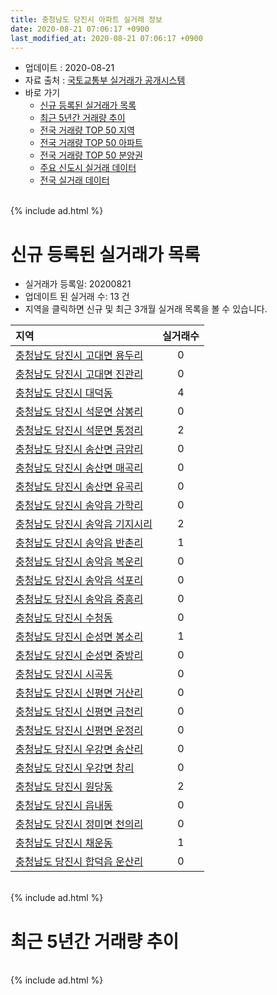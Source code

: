 ```yaml
---
title: 충청남도 당진시 아파트 실거래 정보
date: 2020-08-21 07:06:17 +0900
last_modified_at: 2020-08-21 07:06:17 +0900
---
```


* 업데이트 : 2020-08-21
* 자료 출처 : [국토교통부 실거래가 공개시스템](http://rt.molit.go.kr)
* 바로 가기
    * [신규 등록된 실거래가 목록](#신규-등록된-실거래가-목록)
    * [최근 5년간 거래량 추이](#최근-5년간-거래량-추이)
    * [전국 거래량 TOP 50 지역](https://inasie.github.io/apt-trade-info/최근-3개월-전국에서-가장-거래가-많이-발생한-지역)
    * [전국 거래량 TOP 50 아파트](https://inasie.github.io/apt-trade-info/최근-3개월-전국에서-가장-거래가-많이-발생한-아파트)
    * [전국 거래량 TOP 50 분양권](https://inasie.github.io/apt-trade-info/최근-3개월-전국에서-가장-거래가-많이-발생한-분양권)
    * [주요 신도시 실거래 데이터](https://inasie.github.io/apt-trade-info/주요-신도시)
    * [전국 실거래 데이터](https://inasie.github.io/apt-trade-info/전국)

<br>
{% include ad.html %}
<br>

# 신규 등록된 실거래가 목록
* 실거래가 등록일: 20200821
* 업데이트 된 실거래 수: 13 건
* 지역을 클릭하면 신규 및 최근 3개월 실거래 목록을 볼 수 있습니다.


|지역|실거래수|
|:---|:---:|
|[충청남도 당진시 고대면 용두리](https://inasie.github.io/apt-trade-info/충청남도-당진시-고대면-용두리)|0|
|[충청남도 당진시 고대면 진관리](https://inasie.github.io/apt-trade-info/충청남도-당진시-고대면-진관리)|0|
|[충청남도 당진시 대덕동](https://inasie.github.io/apt-trade-info/충청남도-당진시-대덕동)|4|
|[충청남도 당진시 석문면 삼봉리](https://inasie.github.io/apt-trade-info/충청남도-당진시-석문면-삼봉리)|0|
|[충청남도 당진시 석문면 통정리](https://inasie.github.io/apt-trade-info/충청남도-당진시-석문면-통정리)|2|
|[충청남도 당진시 송산면 금암리](https://inasie.github.io/apt-trade-info/충청남도-당진시-송산면-금암리)|0|
|[충청남도 당진시 송산면 매곡리](https://inasie.github.io/apt-trade-info/충청남도-당진시-송산면-매곡리)|0|
|[충청남도 당진시 송산면 유곡리](https://inasie.github.io/apt-trade-info/충청남도-당진시-송산면-유곡리)|0|
|[충청남도 당진시 송악읍 가학리](https://inasie.github.io/apt-trade-info/충청남도-당진시-송악읍-가학리)|0|
|[충청남도 당진시 송악읍 기지시리](https://inasie.github.io/apt-trade-info/충청남도-당진시-송악읍-기지시리)|2|
|[충청남도 당진시 송악읍 반촌리](https://inasie.github.io/apt-trade-info/충청남도-당진시-송악읍-반촌리)|1|
|[충청남도 당진시 송악읍 복운리](https://inasie.github.io/apt-trade-info/충청남도-당진시-송악읍-복운리)|0|
|[충청남도 당진시 송악읍 석포리](https://inasie.github.io/apt-trade-info/충청남도-당진시-송악읍-석포리)|0|
|[충청남도 당진시 송악읍 중흥리](https://inasie.github.io/apt-trade-info/충청남도-당진시-송악읍-중흥리)|0|
|[충청남도 당진시 수청동](https://inasie.github.io/apt-trade-info/충청남도-당진시-수청동)|0|
|[충청남도 당진시 순성면 봉소리](https://inasie.github.io/apt-trade-info/충청남도-당진시-순성면-봉소리)|1|
|[충청남도 당진시 순성면 중방리](https://inasie.github.io/apt-trade-info/충청남도-당진시-순성면-중방리)|0|
|[충청남도 당진시 시곡동](https://inasie.github.io/apt-trade-info/충청남도-당진시-시곡동)|0|
|[충청남도 당진시 신평면 거산리](https://inasie.github.io/apt-trade-info/충청남도-당진시-신평면-거산리)|0|
|[충청남도 당진시 신평면 금천리](https://inasie.github.io/apt-trade-info/충청남도-당진시-신평면-금천리)|0|
|[충청남도 당진시 신평면 운정리](https://inasie.github.io/apt-trade-info/충청남도-당진시-신평면-운정리)|0|
|[충청남도 당진시 우강면 송산리](https://inasie.github.io/apt-trade-info/충청남도-당진시-우강면-송산리)|0|
|[충청남도 당진시 우강면 창리](https://inasie.github.io/apt-trade-info/충청남도-당진시-우강면-창리)|0|
|[충청남도 당진시 원당동](https://inasie.github.io/apt-trade-info/충청남도-당진시-원당동)|2|
|[충청남도 당진시 읍내동](https://inasie.github.io/apt-trade-info/충청남도-당진시-읍내동)|0|
|[충청남도 당진시 정미면 천의리](https://inasie.github.io/apt-trade-info/충청남도-당진시-정미면-천의리)|0|
|[충청남도 당진시 채운동](https://inasie.github.io/apt-trade-info/충청남도-당진시-채운동)|1|
|[충청남도 당진시 합덕읍 운산리](https://inasie.github.io/apt-trade-info/충청남도-당진시-합덕읍-운산리)|0|


<br>
{% include ad.html %}
<br>

# 최근 5년간 거래량 추이


<div style="width:100%;">
    <canvas id="deal_progress" height="200"></canvas>
</div>

<script>
new Chart(document.getElementById("deal_progress"), {
    type: 'line',
    data: {
        labels: ['201508','201509','201510','201511','201512','201601','201602','201603','201604','201605','201606','201607','201608','201609','201610','201611','201612','201701','201702','201703','201704','201705','201706','201707','201708','201709','201710','201711','201712','201801','201802','201803','201804','201805','201806','201807','201808','201809','201810','201811','201812','201901','201902','201903','201904','201905','201906','201907','201908','201909','201910','201911','201912','202001','202002','202003','202004','202005','202006','202007','202008'],
        datasets: [{
            label: '매매',
            pointRadius: 1,
            data: [237, 229, 208, 160, 125, 115, 119, 156, 118, 111, 139, 87, 108, 124, 185, 117, 92, 65, 142, 122, 89, 124, 146, 94, 114, 116, 102, 146, 91, 135, 115, 155, 136, 126, 114, 109, 97, 109, 98, 91, 80, 132, 83, 119, 94, 113, 106, 98, 106, 104, 157, 112, 120, 121, 169, 111, 132, 148, 221, 241, 54],
            borderColor: "rgba(255, 201, 14, 1)",
            backgroundColor: "rgba(255, 201, 14, 0.5)",
            fill: false,
            lineTension: 0
        },{
            label: '전월세',
            pointRadius: 1,
            data: [98, 100, 122, 100, 110, 126, 132, 130, 94, 86, 93, 110, 108, 84, 107, 116, 114, 97, 126, 119, 89, 86, 85, 85, 70, 83, 69, 95, 85, 106, 99, 153, 106, 109, 114, 118, 89, 102, 108, 97, 78, 120, 136, 101, 74, 108, 96, 90, 75, 84, 166, 92, 86, 103, 102, 142, 108, 94, 116, 96, 29],
            borderColor: "rgba(0, 141, 185, 1)",
            backgroundColor: "rgba(0, 141, 185, 0.5)",
            fill: false,
            lineTension: 0
        }
        ]
    },
    options: {
        responsive: true,
        title: {
            display: false
        },
        tooltips: {
            mode: 'index',
            intersect: false
        },
        hover: {
            mode: 'nearest',
            intersect: true
        },
        scales: {
            xAxes: [{
                display: true,
                scaleLabel: {
                    display: true,
                    labelString: '년/월'
                }
            }],
            yAxes: [{
                display: true,
                ticks: {
                    suggestedMin: 0,
                },
                scaleLabel: {
                    display: true,
                    labelString: '실거래 수'
                }
            }]
        }
    }
});

</script>


<br>
{% include ad.html %}
<br>

